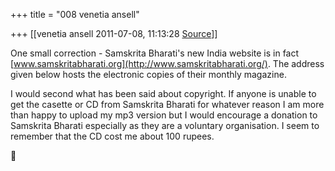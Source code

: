 +++
title = "008 venetia ansell"

+++
[[venetia ansell	2011-07-08, 11:13:28 [Source](https://groups.google.com/g/samskrita/c/vHk63T7STPo)]]



One small correction - Samskrita Bharati's new India website is in fact [www.samskritabharati.org](http://www.samskritabharati.org/). The address given below hosts the electronic copies of their monthly magazine.

I would second what has been said about copyright. If anyone is unable to get the casette or CD from Samskrita Bharati for whatever reason I am more than happy to upload my mp3 version but I would encourage a donation to Samskrita Bharati especially as they are a voluntary organisation. I seem to remember that the CD cost me about 100 rupees.  



